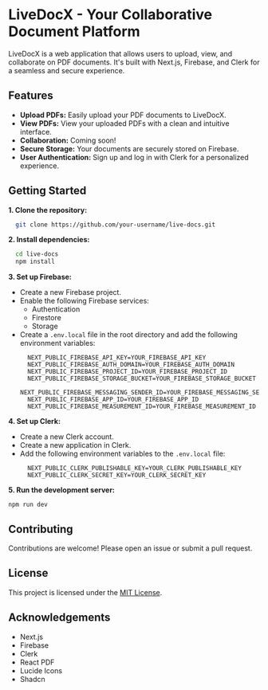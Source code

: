 # LiveDocX - Your Collaborative Document Platform

LiveDocX is a web application that allows users to upload, view, and collaborate on PDF documents. It's built with Next.js, Firebase, and Clerk for a seamless and secure experience.

## Features

- **Upload PDFs:** Easily upload your PDF documents to LiveDocX.
- **View PDFs:** View your uploaded PDFs with a clean and intuitive interface.
- **Collaboration:** Coming soon!
- **Secure Storage:** Your documents are securely stored on Firebase.
- **User Authentication:** Sign up and log in with Clerk for a personalized experience.

## Getting Started

**1. Clone the repository:**

```bash
  git clone https://github.com/your-username/live-docs.git
```

**2. Install dependencies:**

```bash
  cd live-docs
  npm install
```

**3. Set up Firebase:**

- Create a new Firebase project.
- Enable the following Firebase services:
  - Authentication
  - Firestore
  - Storage
- Create a `.env.local` file in the root directory and add the following environment variables:
  ```
    NEXT_PUBLIC_FIREBASE_API_KEY=YOUR_FIREBASE_API_KEY
    NEXT_PUBLIC_FIREBASE_AUTH_DOMAIN=YOUR_FIREBASE_AUTH_DOMAIN
    NEXT_PUBLIC_FIREBASE_PROJECT_ID=YOUR_FIREBASE_PROJECT_ID
    NEXT_PUBLIC_FIREBASE_STORAGE_BUCKET=YOUR_FIREBASE_STORAGE_BUCKET
    NEXT_PUBLIC_FIREBASE_MESSAGING_SENDER_ID=YOUR_FIREBASE_MESSAGING_SENDER_ID
    NEXT_PUBLIC_FIREBASE_APP_ID=YOUR_FIREBASE_APP_ID
    NEXT_PUBLIC_FIREBASE_MEASUREMENT_ID=YOUR_FIREBASE_MEASUREMENT_ID
  ```

**4. Set up Clerk:**

- Create a new Clerk account.
- Create a new application in Clerk.
- Add the following environment variables to the `.env.local` file:
  ```
    NEXT_PUBLIC_CLERK_PUBLISHABLE_KEY=YOUR_CLERK_PUBLISHABLE_KEY
    NEXT_PUBLIC_CLERK_SECRET_KEY=YOUR_CLERK_SECRET_KEY
  ```

**5. Run the development server:**

```
npm run dev
```

## Contributing

Contributions are welcome! Please open an issue or submit a pull request.

## License

This project is licensed under the [MIT License](https://opensource.org/licenses/MIT).

## Acknowledgements

- Next.js
- Firebase
- Clerk
- React PDF
- Lucide Icons
- Shadcn
